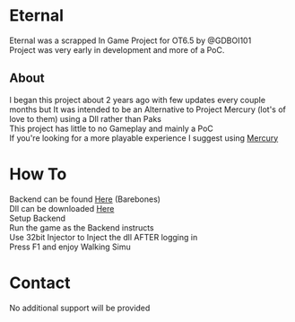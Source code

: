# Eternal
Eternal was a scrapped In Game Project for OT6.5 by @GDBOI101
<br>
Project was very early in development and more of a PoC.
## About
I began this project about 2 years ago with few updates every couple months but It was intended to be an Alternative to Project Mercury (lot's of love to them) using a Dll rather than Paks
<br>
This project has little to no Gameplay and mainly a PoC
<br>
If you're looking for a more playable experience I suggest using [Mercury](https://discord.com/invite/2yPVPYTD6K) 
<br>
# How To
Backend can be found [Here](https://github.com/ProjectEternal/LegacyBackend) (Barebones)
<br>
Dll can be downloaded [Here](https://github.com/ProjectEternal/.github/blob/main/Alpharium.dll)
<br>
Setup Backend
<br>
Run the game as the Backend instructs
<br>
Use 32bit Injector to Inject the dll AFTER logging in
<br>
Press F1 and enjoy Walking Simu
# Contact
No additional support will be provided
